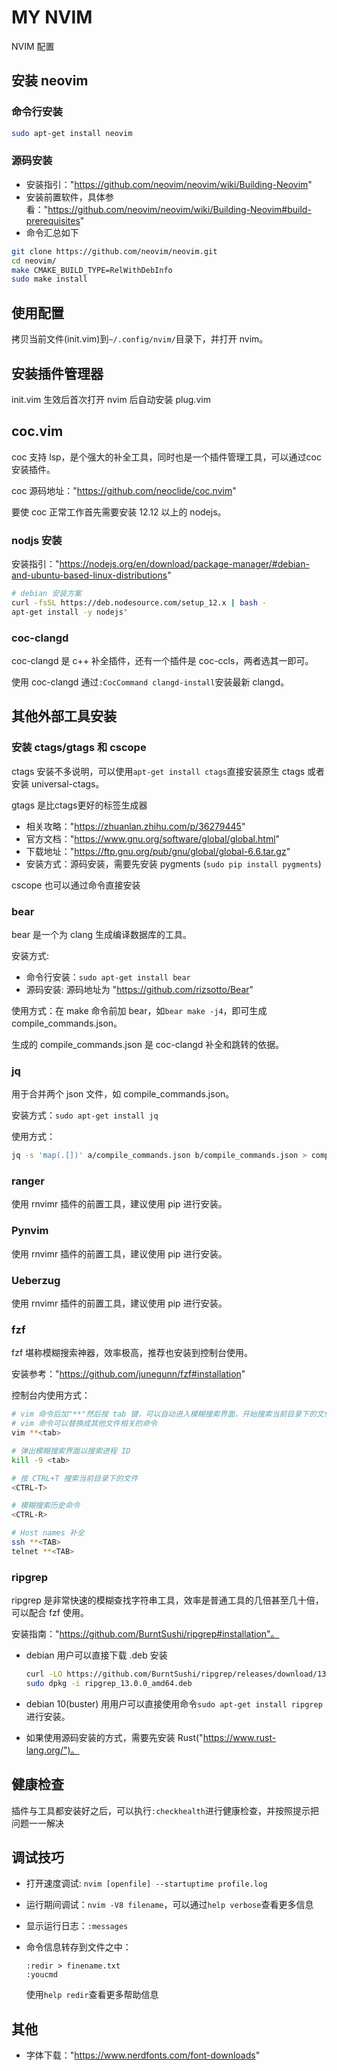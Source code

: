 # MY NVIM

NVIM 配置

## 安装 neovim

### 命令行安装
  
``` bash
sudo apt-get install neovim
```

### 源码安装

- 安装指引："https://github.com/neovim/neovim/wiki/Building-Neovim"
- 安装前置软件，具体参看："https://github.com/neovim/neovim/wiki/Building-Neovim#build-prerequisites"
- 命令汇总如下

```bash
git clone https://github.com/neovim/neovim.git
cd neovim/
make CMAKE_BUILD_TYPE=RelWithDebInfo
sudo make install
```

## 使用配置

拷贝当前文件(init.vim)到`~/.config/nvim/`目录下，并打开 nvim。

## 安装插件管理器

init.vim 生效后首次打开 nvim 后自动安装 plug.vim

## coc.vim

coc 支持 lsp，是个强大的补全工具，同时也是一个插件管理工具，可以通过coc安装插件。

coc 源码地址："https://github.com/neoclide/coc.nvim"

要使 coc 正常工作首先需要安装 12.12 以上的 nodejs。

### nodjs 安装

安装指引："https://nodejs.org/en/download/package-manager/#debian-and-ubuntu-based-linux-distributions"

```bash
# debian 安装方案
curl -fsSL https://deb.nodesource.com/setup_12.x | bash -
apt-get install -y nodejs"
```

### coc-clangd

coc-clangd 是 c++ 补全插件，还有一个插件是 coc-ccls，两者选其一即可。

使用 coc-clangd 通过`:CocCommand clangd-install`安装最新 clangd。

## 其他外部工具安装

### 安装 ctags/gtags 和 cscope

ctags 安装不多说明，可以使用`apt-get install ctags`直接安装原生 ctags 或者安装 universal-ctags。

gtags 是比ctags更好的标签生成器

- 相关攻略："https://zhuanlan.zhihu.com/p/36279445"
- 官方文档："https://www.gnu.org/software/global/global.html"
- 下载地址："https://ftp.gnu.org/pub/gnu/global/global-6.6.tar.gz"
- 安装方式：源码安装，需要先安装 pygments (`sudo pip install pygments`)

cscope 也可以通过命令直接安装

### bear

bear 是一个为 clang 生成编译数据库的工具。

安装方式:

- 命令行安装：`sudo apt-get install bear`
- 源码安装: 源码地址为 "https://github.com/rizsotto/Bear"

使用方式：在 make 命令前加 bear，如`bear make -j4`，即可生成 compile_commands.json。

生成的 compile_commands.json 是 coc-clangd 补全和跳转的依据。

### jq

用于合并两个 json 文件，如 compile_commands.json。

安装方式：`sudo apt-get install jq`

使用方式：

```bash
jq -s 'map(.[])' a/compile_commands.json b/compile_commands.json > compile_commands.json
```

### ranger

使用 rnvimr 插件的前置工具，建议使用 pip 进行安装。

### Pynvim

使用 rnvimr 插件的前置工具，建议使用 pip 进行安装。

### Ueberzug

使用 rnvimr 插件的前置工具，建议使用 pip 进行安装。

### fzf

fzf 堪称模糊搜索神器，效率极高，推荐也安装到控制台使用。

安装参考："https://github.com/junegunn/fzf#installation"

控制台内使用方式：

```bash
# vim 命令后加"**"然后按 tab 键，可以自动进入模糊搜索界面，开始搜索当前目录下的文件，
# vim 命令可以替换成其他文件相关的命令
vim **<tab>

# 弹出模糊搜索界面以搜索进程 ID
kill -9 <tab>

# 按 CTRL+T 搜索当前目录下的文件
<CTRL-T>

# 模糊搜索历史命令
<CTRL-R>

# Host names 补全
ssh **<TAB>
telnet **<TAB>
```

### ripgrep

ripgrep 是非常快速的模糊查找字符串工具，效率是普通工具的几倍甚至几十倍，可以配合 fzf 使用。

安装指南："https://github.com/BurntSushi/ripgrep#installation"。

- debian 用户可以直接下载 .deb 安装

    ```bash
    curl -LO https://github.com/BurntSushi/ripgrep/releases/download/13.0.0/ripgrep_13.0.0_amd64.deb
    sudo dpkg -i ripgrep_13.0.0_amd64.deb
    ```

- debian 10(buster) 用用户可以直接使用命令`sudo apt-get install ripgrep`进行安装。
- 如果使用源码安装的方式，需要先安装 Rust("https://www.rust-lang.org/")。

## 健康检查

插件与工具都安装好之后，可以执行`:checkhealth`进行健康检查，并按照提示把问题一一解决

## 调试技巧

- 打开速度调试: `nvim [openfile] --startuptime profile.log`
- 运行期间调试：`nvim -V8 filename`，可以通过`help verbose`查看更多信息
- 显示运行日志：`:messages`
- 命令信息转存到文件之中：

    ```vimscript
    :redir > finename.txt
    :youcmd
    ```

    使用`help redir`查看更多帮助信息

## 其他

- 字体下载："https://www.nerdfonts.com/font-downloads"
